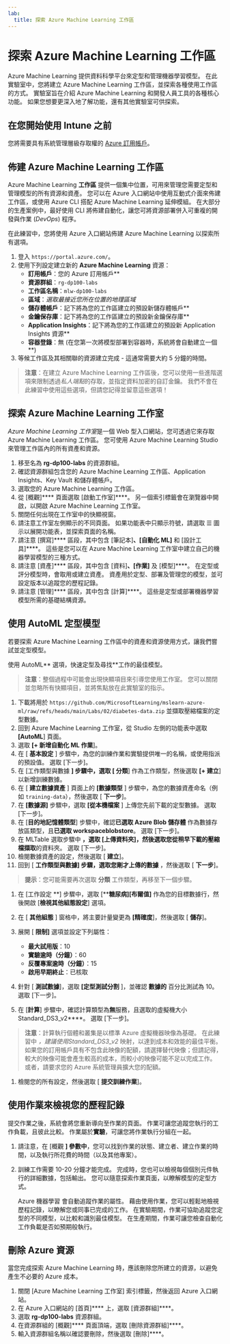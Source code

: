 ```yaml
---
lab:
  title: 探索 Azure Machine Learning 工作區
---
```


# 探索 Azure Machine Learning 工作區

Azure Machine Learning 提供資料科學平台來定型和管理機器學習模型。 在此實驗室中，您將建立 Azure Machine Learning 工作區，並探索各種使用工作區的方式。 實驗室旨在介紹 Azure Machine Learning 和開發人員工具的各種核心功能。 如果您想要更深入地了解功能，還有其他實驗室可供探索。

## 在您開始使用 Intune 之前

您將需要具有系統管理層級存取權的 [Azure 訂用帳戶](https://azure.microsoft.com/free?azure-portal=true)。

## 佈建 Azure Machine Learning 工作區

Azure Machine Learning **工作區** 提供一個集中位置，可用來管理您需要定型和管理模型的所有資源和資產。 您可以在 Azure 入口網站中使用互動式介面來佈建工作區，或使用 Azure CLI 搭配 Azure Machine Learning 延伸模組。 在大部分的生產案例中，最好使用 CLI 將佈建自動化，讓您可將資源部署併入可重複的開發與作業 (*DevOps*) 程序。 

在此練習中，您將使用 Azure 入口網站佈建 Azure Machine Learning 以探索所有選項。

1. 登入 `https://portal.azure.com/`。
2. 使用下列設定建立新的 **Azure Machine Learning** 資源：
    - **訂用帳戶**：您的 Azure 訂用帳戶**
    - **資源群組**：`rg-dp100-labs`
    - **工作區名稱**：`mlw-dp100-labs`
    - **區域**：*選取最接近您所在位置的地理區域*
    - **儲存體帳戶**：記下將為您的工作區建立的預設新儲存體帳戶**
    - **金鑰保存庫**：記下將為您的工作區建立的預設新金鑰保存庫**
    - **Application Insights**：記下將為您的工作區建立的預設新 Application Insights 資源**
    - **容器登錄**：無 (在您第一次將模型部署到容器時，系統將會自動建立一個**)
3. 等候工作區及其相關聯的資源建立完成 - 這通常需要大約 5 分鐘的時間。

> **注意**：在建立 Azure Machine Learning 工作區後，您可以使用一些進階選項來限制透過*私人端點*的存取，並指定資料加密的自訂金鑰。 我們不會在此練習中使用這些選項，但請您記得並留意這些選項！

## 探索 Azure Machine Learning 工作室

*Azure Machine Learning 工作室*是一個 Web 型入口網站，您可透過它來存取 Azure Machine Learning 工作區。 您可使用 Azure Machine Learning Studio 來管理工作區內的所有資產和資源。

1. 移至名為 **rg-dp100-labs** 的資源群組。
1. 確認資源群組包含您的 Azure Machine Learning 工作區、Application Insights、Key Vault 和儲存體帳戶。
1. 選取您的 Azure Machine Learning 工作區。
1. 從 [概觀]**** 頁面選取 [啟動工作室]****。 另一個索引標籤會在瀏覽器中開啟，以開啟 Azure Machine Learning 工作室。
1. 關閉任何出現在工作室中的快顯視窗。
1. 請注意工作室左側顯示的不同頁面。 如果功能表中只顯示符號，請選取 &#9776; 圖示以展開功能表，並探索頁面的名稱。
1. 請注意 [撰寫]**** 區段，其中包含 [筆記本]****、[自動化 ML]**** 和 [設計工具]****。 這些是您可以在 Azure Machine Learning 工作室中建立自己的機器學習模型的三種方式。
1. 請注意 [資產]**** 區段，其中包含 [資料]****、[作業]**** 及 [模型]****。 在定型或評分模型時，會取用或建立資產。 資產用於定型、部署及管理您的模型，並可設定版本以追蹤您的歷程記錄。
1. 請注意 [管理]**** 區段，其中包含 [計算]****。 這些是定型或部署機器學習模型所需的基礎結構資源。

## 使用 AutoML 定型模型

若要探索 Azure Machine Learning 工作區中的資產和資源使用方式，讓我們嘗試並定型模型。

使用 AutoML** 選項，快速定型及尋找**工作的最佳模型。

> **注意**：整個過程中可能會出現快顯項目來引導您使用工作室。 您可以關閉並忽略所有快顯項目，並將焦點放在此實驗室的指示。

1. 下載將用於 `https://github.com/MicrosoftLearning/mslearn-azure-ml/raw/refs/heads/main/Labs/02/diabetes-data.zip` 並擷取壓縮檔案的定型數據。
1. 回到 Azure Machine Learning 工作室，從 Studio 左側的功能表中選取 **[AutoML**] 頁面。
1. 選取 **[+ 新增自動化 ML 作業**]。
1. 在 [ **基本設定** ] 步驟中，為您的訓練作業和實驗提供唯一的名稱，或使用指派的預設值。 選取 [下一步]。
1. 在 [工作類型與數據 **] 步驟中，選取 **[** 分類**] 作為工作類型，然後選取 **[+ 建立**] 以新增訓練數據。
2. 在 [ **建立數據資產** ] 頁面上的 **[數據類型** ] 步驟中，為您的數據資產命名（例如 `training-data`），然後選取 [ **下一步**]。
1. 在 **[數據源]** 步驟中，選取 **[從本機檔案** ] 上傳您先前下載的定型數據。 選取 [下一步]。
1. 在 [**目的地記憶體類型**] 步驟中，確認**已選取 Azure Blob 儲存體** 作為數據存放區類型，且**已選取 workspaceblobstore**。 選取 [下一步]。
1. 在 MLTable 選取步驟中 **，選取 **[上傳資料夾**]，然後選取您從稍早下載的壓縮檔擷取**的資料夾。 選取 [下一步]。
1. 檢閱數據資產的設定，然後選取 [ **建立**]。
1. 回到 [ **工作類型與數據] 步驟，選取您剛才上傳的數據** ，然後選取 [ **下一步**]。

> **提示**：您可能需要再次選取 **分類** 工作類型，再移至下一個步驟。

1. 在 [工作設定 **] 步驟中，選取 [****糖尿病][布爾值]** 作為您的目標數據行，然後開啟 [**檢視其他組態設定**] 選項。
1. 在 [ **其他組態** ] 窗格中，將主要計量變更為 **[精確度**]，然後選取 [ **儲存**]。
1. 展開 [ **限制]** 選項並設定下列屬性：
    * **最大試用版**：10
    * **實驗逾時（分鐘）**：60
    * **反覆專案逾時（分鐘）**：15
    * **啟用早期終止**：已核取

1. 針對 [ **測試數據**]，選取 **[定型測試分割** ]，並確認 **數據的** 百分比測試為 10。 選取 [下一步]。
1. 在 [**計算**] 步驟中，確認計算類型為**無**服務，且選取的虛擬機大小Standard_DS3_v2****。 選取 [下一步]。

> **注意**：計算執行個體和叢集是以標準 Azure 虛擬機器映像為基礎。 在此練習中 *，建議使用Standard_DS3_v2* 映射，以達到成本和效能的最佳平衡。 如果您的訂用帳戶具有不包含此映像的配額，請選擇替代映像；但請記得，較大的映像可能會產生較高的成本，而較小的映像可能不足以完成工作。 或者，請要求您的 Azure 系統管理員擴大您的配額。

1. 檢閱您的所有設定，然後選取 [ **提交訓練作業**]。

## 使用作業來檢視您的歷程記錄

提交作業之後，系統會將您重新導向至作業的頁面。 作業可讓您追蹤您執行的工作負載，且彼此比較。 作業屬於**實驗**，可讓您將作業執行分組在一起。 

1. 請注意，在 [概觀 **] 參數中**，您可以找到作業的狀態、建立者、建立作業的時間，以及執行所花費的時間（以及其他專案）。
1. 訓練工作需要 10-20 分鐘才能完成。 完成時，您也可以檢視每個個別元件執行的詳細數據，包括輸出。 您可以隨意探索作業頁面，以瞭解模型的定型方式。

    Azure 機器學習 會自動追蹤作業的屬性。 藉由使用作業，您可以輕鬆地檢視歷程記錄，以瞭解您或同事已完成的工作。
    在實驗期間，作業可協助追蹤您定型的不同模型，以比較和識別最佳模型。 在生產期間，作業可讓您檢查自動化工作負載是否如預期般執行。

## 刪除 Azure 資源

當您完成探索 Azure Machine Learning 時，應該刪除您所建立的資源，以避免產生不必要的 Azure 成本。

1. 關閉 [Azure Machine Learning 工作室] 索引標籤，然後返回 Azure 入口網站。
1. 在 Azure 入口網站的 [首頁]**** 上，選取 [資源群組]****。
1. 選取 **rg-dp100-labs** 資源群組。
1. 在資源群組的 [概觀]**** 頁面頂端，選取 [刪除資源群組]****。
1. 輸入資源群組名稱以確認要刪除，然後選取 [刪除]****。
